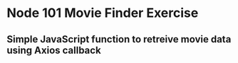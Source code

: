 # Node 101 Movie Finder Exercise
 
## Simple JavaScript function to retreive movie data using Axios callback
